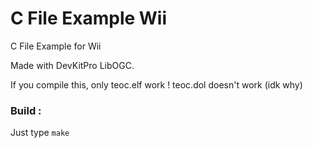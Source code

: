 # C File Example Wii
C File Example for Wii

Made with DevKitPro LibOGC.

If you compile this, only teoc.elf work ! teoc.dol doesn't work (idk why)

### Build :

Just type `make`
